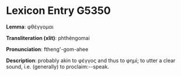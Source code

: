 # Lexicon Entry G5350

**Lemma**: φθέγγομαι

**Transliteration (xlit)**: phthéngomai

**Pronunciation**: ftheng'-gom-ahee

**Description**:
probably akin to φέγγος and thus to φημί; to utter a clear sound, i.e. (generally) to proclaim:--speak.

